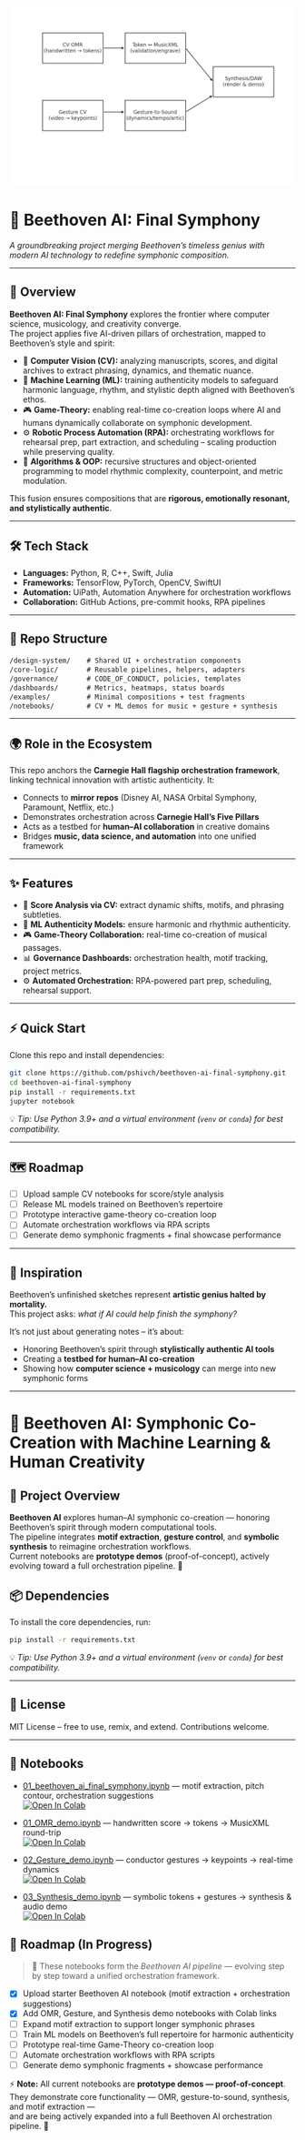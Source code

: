 ![Orchestration Flow](orchestration_flow.png)
# 🎼 Beethoven AI: Final Symphony

*A groundbreaking project merging Beethoven’s timeless genius with modern AI technology to redefine symphonic composition.*

---

## 📖 Overview

**Beethoven AI: Final Symphony** explores the frontier where computer science, musicology, and creativity converge.  
The project applies five AI-driven pillars of orchestration, mapped to Beethoven’s style and spirit:

- 🎼 **Computer Vision (CV):** analyzing manuscripts, scores, and digital archives to extract phrasing, dynamics, and thematic nuance.  
- 🤖 **Machine Learning (ML):** training authenticity models to safeguard harmonic language, rhythm, and stylistic depth aligned with Beethoven’s ethos.  
- 🎮 **Game-Theory:** enabling real-time co-creation loops where AI and humans dynamically collaborate on symphonic development.  
- ⚙️ **Robotic Process Automation (RPA):** orchestrating workflows for rehearsal prep, part extraction, and scheduling – scaling production while preserving quality.  
- 🧮 **Algorithms & OOP:** recursive structures and object-oriented programming to model rhythmic complexity, counterpoint, and metric modulation.  

This fusion ensures compositions that are **rigorous, emotionally resonant, and stylistically authentic**.

---

## 🛠 Tech Stack

- **Languages:** Python, R, C++, Swift, Julia  
- **Frameworks:** TensorFlow, PyTorch, OpenCV, SwiftUI  
- **Automation:** UiPath, Automation Anywhere for orchestration workflows  
- **Collaboration:** GitHub Actions, pre-commit hooks, RPA pipelines  

---

## 📂 Repo Structure

```plaintext
/design-system/    # Shared UI + orchestration components
/core-logic/       # Reusable pipelines, helpers, adapters
/governance/       # CODE_OF_CONDUCT, policies, templates
/dashboards/       # Metrics, heatmaps, status boards
/examples/         # Minimal compositions + test fragments
/notebooks/        # CV + ML demos for music + gesture + synthesis
```

---

## 🌍 Role in the Ecosystem

This repo anchors the **Carnegie Hall flagship orchestration framework**, linking technical innovation with artistic authenticity. It:

- Connects to **mirror repos** (Disney AI, NASA Orbital Symphony, Paramount, Netflix, etc.)  
- Demonstrates orchestration across **Carnegie Hall’s Five Pillars**  
- Acts as a testbed for **human–AI collaboration** in creative domains  
- Bridges **music, data science, and automation** into one unified framework  

---

## ✨ Features

- 🎼 **Score Analysis via CV:** extract dynamic shifts, motifs, and phrasing subtleties.  
- 🤖 **ML Authenticity Models:** ensure harmonic and rhythmic authenticity.  
- 🎮 **Game-Theory Collaboration:** real-time co-creation of musical passages.  
- 📊 **Governance Dashboards:** orchestration health, motif tracking, project metrics.  
- ⚙️ **Automated Orchestration:** RPA-powered part prep, scheduling, rehearsal support.  

---

## ⚡ Quick Start

Clone this repo and install dependencies:

```bash
git clone https://github.com/pshivch/beethoven-ai-final-symphony.git
cd beethoven-ai-final-symphony
pip install -r requirements.txt
jupyter notebook
```

💡 *Tip: Use Python 3.9+ and a virtual environment (`venv` or `conda`) for best compatibility.*

---

## 🗺 Roadmap

- [ ] Upload sample CV notebooks for score/style analysis  
- [ ] Release ML models trained on Beethoven’s repertoire  
- [ ] Prototype interactive game-theory co-creation loop  
- [ ] Automate orchestration workflows via RPA scripts  
- [ ] Generate demo symphonic fragments + final showcase performance  

---

## 🎵 Inspiration

Beethoven’s unfinished sketches represent **artistic genius halted by mortality.**  
This project asks: *what if AI could help finish the symphony?*

It’s not just about generating notes – it’s about:

- Honoring Beethoven’s spirit through **stylistically authentic AI tools**  
- Creating a **testbed for human–AI co-creation**  
- Showing how **computer science + musicology** can merge into new symphonic forms  

---
# 🎼 Beethoven AI: Symphonic Co-Creation with Machine Learning & Human Creativity  

## 🎼 Project Overview

**Beethoven AI** explores human–AI symphonic co-creation — honoring Beethoven’s spirit through modern computational tools.  
The pipeline integrates **motif extraction**, **gesture control**, and **symbolic synthesis** to reimagine orchestration workflows.  
Current notebooks are **prototype demos** (proof-of-concept), actively evolving toward a full orchestration pipeline. 🚀  

## 📦 Dependencies

To install the core dependencies, run:

```bash
pip install -r requirements.txt
```

💡 *Tip: Use Python 3.9+ and a virtual environment (`venv` or `conda`) for best compatibility.*

---

## 📜 License

MIT License – free to use, remix, and extend. Contributions welcome.

---

## 📓 Notebooks  

- [01_beethoven_ai_final_symphony.ipynb](notebooks/01_beethoven_ai_final_symphony.ipynb) — motif extraction, pitch contour, orchestration suggestions  
  [![Open In Colab](https://colab.research.google.com/assets/colab-badge.svg)](https://colab.research.google.com/github/pshivch/beethoven-ai-final-symphony/blob/main/notebooks/01_beethoven_ai_final_symphony.ipynb)

- [01_OMR_demo.ipynb](01_OMR_demo.ipynb) — handwritten score → tokens → MusicXML round-trip  
  [![Open In Colab](https://colab.research.google.com/assets/colab-badge.svg)](https://colab.research.google.com/github/pshivch/beethoven-ai-final-symphony/blob/main/01_OMR_demo.ipynb)

- [02_Gesture_demo.ipynb](02_Gesture_demo.ipynb) — conductor gestures → keypoints → real-time dynamics  
  [![Open In Colab](https://colab.research.google.com/assets/colab-badge.svg)](https://colab.research.google.com/github/pshivch/beethoven-ai-final-symphony/blob/main/02_Gesture_demo.ipynb)

- [03_Synthesis_demo.ipynb](03_Synthesis_demo.ipynb) — symbolic tokens + gestures → synthesis & audio demo  
  [![Open In Colab](https://colab.research.google.com/assets/colab-badge.svg)](https://colab.research.google.com/github/pshivch/beethoven-ai-final-symphony/blob/main/03_Synthesis_demo.ipynb)

## 🚀 Roadmap (In Progress)

> 🎼 These notebooks form the *Beethoven AI pipeline* — evolving step by step toward a unified orchestration framework.  

- [x] Upload starter Beethoven AI notebook (motif extraction + orchestration suggestions)  
- [x] Add OMR, Gesture, and Synthesis demo notebooks with Colab links  
- [ ] Expand motif extraction to support longer symphonic phrases  
- [ ] Train ML models on Beethoven’s full repertoire for harmonic authenticity  
- [ ] Prototype real-time Game-Theory co-creation loop  
- [ ] Automate orchestration workflows with RPA scripts  
- [ ] Generate demo symphonic fragments + showcase performance  

⚡ **Note:** All current notebooks are **prototype demos — proof-of-concept**.  
They demonstrate core functionality — OMR, gesture-to-sound, synthesis, and motif extraction —  
and are being actively expanded into a full Beethoven AI orchestration pipeline. 🚀
